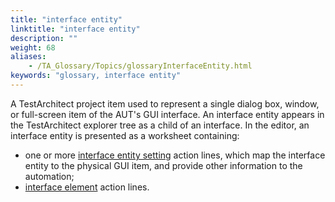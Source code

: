 ```yaml
--- 
title: "interface entity"
linktitle: "interface entity"
description: ""
weight: 68
aliases: 
    - /TA_Glossary/Topics/glossaryInterfaceEntity.html
keywords: "glossary, interface entity"
---
```


A TestArchitect project item used to represent a single dialog box, window, or full-screen item of the AUT's GUI interface. An interface entity appears in the TestArchitect explorer tree as a child of an interface. In the editor, an interface entity is presented as a worksheet containing:

-   one or more [interface entity setting](/TA_Automation/Topics/bia_interface_entity_setting.html) action lines, which map the interface entity to the physical GUI item, and provide other information to the automation;
-   [interface element](/TA_Glossary/Topics/glossaryInterfaceElement.html) action lines.

